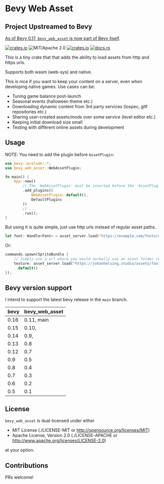 # Bevy Web Asset

## Project Upstreamed to Bevy

[As of Bevy 0.17, `bevy_web_asset` is now part of Bevy itself](https://bevy.org/news/bevy-0-17/#web-assets).

[![crates.io](https://img.shields.io/crates/v/bevy_web_asset.svg)](https://crates.io/crates/bevy_web_asset)
![MIT/Apache 2.0](https://img.shields.io/badge/license-MIT%2FApache-blue.svg)
[![crates.io](https://img.shields.io/crates/d/bevy_web_asset.svg)](https://crates.io/crates/bevy_web_asset)
[![docs.rs](https://img.shields.io/docsrs/bevy_web_asset)](https://docs.rs/bevy_web_asset)

This is a tiny crate that that adds the ability to load assets from http and https urls.

Supports both wasm (web-sys) and native.

This is nice if you want to keep your content on a server, even when developing
native games. Use cases can be:

- Tuning game balance post-launch
- Seasonal events (halloween theme etc.)
- Downloading dynamic content from 3rd party services (lospec, gltf repositories etc.)
- Sharing user-created assets/mods over some service (level editor etc.)
- Keeping initial download size small
- Testing with different online assets during development

## Usage

NOTE: You need to add the plugin before `AssetPlugin`:

```rust no_run
use bevy::prelude::*;
use bevy_web_asset::WebAssetPlugin;

fn main() {
    App::new()
        // The `WebAssetPlugin` must be inserted before the `AssetPlugin`
        .add_plugins((
            WebAssetPlugin::default(),
            DefaultPlugins
        ))
        // ...
        .run();
}
```

But using it is quite simple, just use http urls instead of regular asset paths.

```rust ignore
let font: Handle<Font> = asset_server.load("https://example.com/fonts/quicksand-light.ttf");
```

Or:

```rust ignore
commands.spawn(SpriteBundle {
    // Simply use a url where you would normally use an asset folder relative path
    texture: asset_server.load("https://johanhelsing.studio/assets/favicon.png"),
    ..default()
});
```

## Bevy version support

I intend to support the latest bevy release in the `main` branch.

|bevy|bevy_web_asset|
|----|--------------|
|0.16|0.11, main    |
|0.15|0.10,         |
|0.14|0.9,          |
|0.13|0.8           |
|0.12|0.7           |
|0.9 |0.5           |
|0.8 |0.4           |
|0.7 |0.3           |
|0.6 |0.2           |
|0.5 |0.1           |

## License

`bevy_web_asset` is dual-licensed under either

- MIT License (./LICENSE-MIT or http://opensource.org/licenses/MIT)
- Apache License, Version 2.0 (./LICENSE-APACHE or http://www.apache.org/licenses/LICENSE-2.0)

at your option.

## Contributions

PRs welcome!
